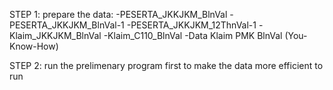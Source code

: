 STEP 1:
  prepare the data:
  -PESERTA_JKKJKM_BlnVal
  -PESERTA_JKKJKM_BlnVal-1
  -PESERTA_JKKJKM_12ThnVal-1
  -Klaim_JKKJKM_BlnVal
  -Klaim_C110_BlnVal
  -Data Klaim PMK BlnVal (You-Know-How)

STEP 2:
run the prelimenary program first to make the data more efficient to run
